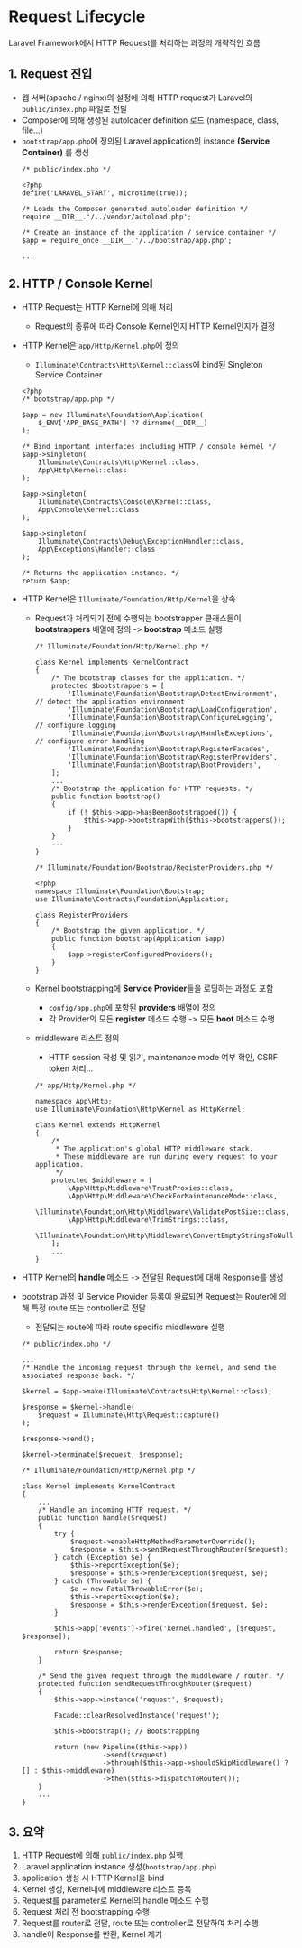 # Request Lifecycle
Laravel Framework에서 HTTP Request를 처리하는 과정의 개략적인 흐름

## 1. Request 진입
* 웹 서버(apache / nginx)의 설정에 의해 HTTP request가 Laravel의 `public/index.php` 파일로 전달
* Composer에 의해 생성된 autoloader definition 로드 (namespace, class, file...)
* `bootstrap/app.php`에 정의된 Laravel application의 instance **(Service Container)** 를 생성
    ~~~
    /* public/index.php */    

    <?php
    define('LARAVEL_START', microtime(true));
    
    /* Loads the Composer generated autoloader definition */
    require __DIR__.'/../vendor/autoload.php';  
   
    /* Create an instance of the application / service container */
    $app = require_once __DIR__.'/../bootstrap/app.php';
    
    ...
    ~~~

## 2. HTTP / Console Kernel
* HTTP Request는 HTTP Kernel에 의해 처리
    * Request의 종류에 따라 Console Kernel인지 HTTP Kernel인지가 결정
* HTTP Kernel은 `app/Http/Kernel.php`에 정의
    * `Illuminate\Contracts\Http\Kernel::class`에 bind된 Singleton Service Container
    
    ~~~
    <?php
    /* bootstrap/app.php */
    
    $app = new Illuminate\Foundation\Application(
        $_ENV['APP_BASE_PATH'] ?? dirname(__DIR__)
    );
    
    /* Bind important interfaces including HTTP / console kernel */
    $app->singleton(
        Illuminate\Contracts\Http\Kernel::class,
        App\Http\Kernel::class
    );
    
    $app->singleton(
        Illuminate\Contracts\Console\Kernel::class,
        App\Console\Kernel::class
    );
    
    $app->singleton(
        Illuminate\Contracts\Debug\ExceptionHandler::class,
        App\Exceptions\Handler::class
    );
    
    /* Returns the application instance. */
    return $app;
    ~~~
    
* HTTP Kernel은 `Illuminate/Foundation/Http/Kernel`을 상속
    * Request가 처리되기 전에 수행되는 bootstrapper 클래스들이 **bootstrappers** 배열에 정의 -> **bootstrap** 메소드 실행
    
        ~~~
        /* Illuminate/Foundation/Http/Kernel.php */
        
        class Kernel implements KernelContract
        {  
            /* The bootstrap classes for the application. */
            protected $bootstrappers = [
                'Illuminate\Foundation\Bootstrap\DetectEnvironment',    // detect the application environment
                'Illuminate\Foundation\Bootstrap\LoadConfiguration',
                'Illuminate\Foundation\Bootstrap\ConfigureLogging',     // configure logging
                'Illuminate\Foundation\Bootstrap\HandleExceptions',     // configure error handling
                'Illuminate\Foundation\Bootstrap\RegisterFacades',  
                'Illuminate\Foundation\Bootstrap\RegisterProviders',
                'Illuminate\Foundation\Bootstrap\BootProviders',
            ];
            ...
            /* Bootstrap the application for HTTP requests. */
            public function bootstrap()
            {
                if (! $this->app->hasBeenBootstrapped()) {
                    $this->app->bootstrapWith($this->bootstrappers());
                }
            }
            ---
        }
        ~~~
        ~~~
        /* Illuminate/Foundation/Bootstrap/RegisterProviders.php */
        
        <?php
        namespace Illuminate\Foundation\Bootstrap;
        use Illuminate\Contracts\Foundation\Application;
        
        class RegisterProviders
        {
            /* Bootstrap the given application. */
            public function bootstrap(Application $app)
            {
                $app->registerConfiguredProviders();
            }
        }
        ~~~
    * Kernel bootstrapping에 **Service Provider**들을 로딩하는 과정도 포함
        * `config/app.php`에 포함된 **providers** 배열에 정의
        * 각 Provider의 모든 **register** 메소드 수행 -> 모든 **boot** 메소드 수행
        
    * middleware 리스트 정의
        * HTTP session 작성 및 읽기, maintenance mode 여부 확인, CSRF token 처리...
        
        ~~~
        /* app/Http/Kernel.php */
        
        namespace App\Http;
        use Illuminate\Foundation\Http\Kernel as HttpKernel;
        
        class Kernel extends HttpKernel
        {
            /*
             * The application's global HTTP middleware stack.
             * These middleware are run during every request to your application.
             */
            protected $middleware = [
                \App\Http\Middleware\TrustProxies::class,
                \App\Http\Middleware\CheckForMaintenanceMode::class,
                \Illuminate\Foundation\Http\Middleware\ValidatePostSize::class,
                \App\Http\Middleware\TrimStrings::class,
                \Illuminate\Foundation\Http\Middleware\ConvertEmptyStringsToNull::class,
            ];
            ...
        }
        ~~~
* HTTP Kernel의 **handle** 메소드 -> 전달된 Request에 대해 Response를 생성
* bootstrap 과정 및 Service Provider 등록이 완료되면 Request는 Router에 의해 특정 route 또는 controller로 전달
    * 전달되는 route에 따라 route specific middleware 실행
    
    ~~~
    /* public/index.php */    

    ...
    /* Handle the incoming request through the kernel, and send the associated response back. */
    
    $kernel = $app->make(Illuminate\Contracts\Http\Kernel::class);
    
    $response = $kernel->handle(
        $request = Illuminate\Http\Request::capture()
    );
    
    $response->send();
    
    $kernel->terminate($request, $response);
    ~~~
    ~~~
    /* Illuminate/Foundation/Http/Kernel.php */
        
    class Kernel implements KernelContract
    {  
        ...
        /* Handle an incoming HTTP request. */
        public function handle($request)
        {
            try {
                $request->enableHttpMethodParameterOverride();
                $response = $this->sendRequestThroughRouter($request);
            } catch (Exception $e) {
                $this->reportException($e);
                $response = $this->renderException($request, $e);
            } catch (Throwable $e) {
                $e = new FatalThrowableError($e);
                $this->reportException($e);
                $response = $this->renderException($request, $e);
            }
            
            $this->app['events']->fire('kernel.handled', [$request, $response]);
            
            return $response;
        }
        
        /* Send the given request through the middleware / router. */
        protected function sendRequestThroughRouter($request)
        {
            $this->app->instance('request', $request);
            
            Facade::clearResolvedInstance('request');
            
            $this->bootstrap(); // Bootstrapping
            
            return (new Pipeline($this->app))
                        ->send($request)
                        ->through($this->app->shouldSkipMiddleware() ? [] : $this->middleware)
                        ->then($this->dispatchToRouter());
        }
        ...
    }
    ~~~

## 3. 요약
1) HTTP Request에 의해 `public/index.php` 실행
2) Laravel application instance 생성(`bootstrap/app.php`)
3) application 생성 시 HTTP Kernel을 bind
4) Kernel 생성, Kernel내에 middleware 리스트 등록
5) Request를 parameter로 Kernel의 handle 메소드 수행
6) Request 처리 전 bootstrapping 수행
7) Request를 router로 전달, route 또는 controller로 전달하여 처리 수행
8) handle이 Response를 반환, Kernel 제거
